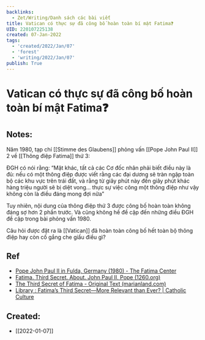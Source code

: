 ```yaml
---
backlinks:
  - Zet/Writing/Danh sách các bài viết
title: Vatican có thực sự đã công bố hoàn toàn bí mật Fatima❓
UID: 220107225138
created: 07-Jan-2022
tags:
  - 'created/2022/Jan/07'
  - 'forest'
  - 'writing/2022/Jan/07'
publish: True
---
```

# Vatican có thực sự đã công bố hoàn toàn bí mật Fatima❓

## Notes:
Năm 1980, tạp chí [[Stimme des Glaubens]] phỏng vấn [[Pope John Paul II]] 2 về [[Thông điệp Fatima]] thứ 3:

ĐGH có nói rằng: “Mặt khác, tất cả các Cơ đốc nhân phải biết điều này là đủ: nếu có một thông điệp được viết rằng các đại dương sẽ tràn ngập toàn bộ các khu vực trên trái đất, và rằng từ giây phút này đến giây phút khác hàng triệu người sẽ bị diệt vong... thực sự việc công một thông điệp như vậy không còn là điều đáng mong đợi nữa”

Tuy nhiên, nội dung của thông điệp thứ 3 được công bố hoàn toàn không đáng sợ hơn 2 phần trước. Và cũng không hề đề cập đến những điều ĐGH đề cập trong bài phỏng vấn 1980.

Câu hỏi được đặt ra là [[Vatican]] đã hoàn toàn công bố hết toàn bộ thông điệp hay còn cố gắng che giấu điều gì?

## Ref
- [Pope John Paul II in Fulda, Germany (1980) - The Fatima Center](https://fatima.org/about/the-third-secret/pope-john-paul-ii-in-fulda-germany-1980/)
- [Fatima. Third Secret. About. John Paul II, Pope (1260.org)](http://www.1260.org/Mary/Apparitions_Fatima/Fatima_3rd_Secret_About_John_Paul_II_en.htm)
- [The Third Secret of Fatima - Original Text (marianland.com)](https://www.marianland.com/thirdsec.html)
- [Library : Fatima’s Third Secret—More Relevant than Ever? | Catholic Culture](https://www.catholicculture.org/culture/library/view.cfm?recnum=11967)

## Created:
- [[2022-01-07]]
